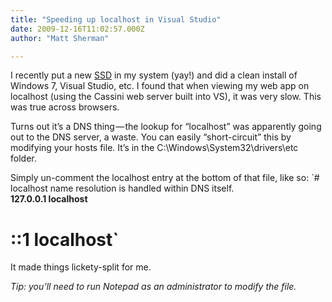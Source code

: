 ```yaml
---
title: "Speeding up localhost in Visual Studio"
date: 2009-12-16T11:02:57.000Z
author: "Matt Sherman"

---
```


I recently put a new [SSD](http://www.amazon.com/gp/product/B002IJA1EG?ie=UTF8&amp;tag=clipperhouse-20&amp;linkCode=as2&amp;camp=1789&amp;creative=390957&amp;creativeASIN=B002IJA1EG) in my system (yay!) and did a clean install of Windows 7, Visual Studio, etc. I found that when viewing my web app on localhost (using the Cassini web server built into VS), it was very slow. This was true across browsers.

Turns out it’s a DNS thing — the lookup for “localhost” was apparently going out to the DNS server, a waste. You can easily “short-circuit” this by modifying your hosts file. It’s in the C:\Windows\System32\drivers\etc folder.

Simply un-comment the localhost entry at the bottom of that file, like so:
`# localhost name resolution is handled within DNS itself.  
 **127.0.0.1       localhost**  
#	::1             localhost`

It made things lickety-split for me.

_Tip: you’ll need to run Notepad as an administrator to modify the file._
